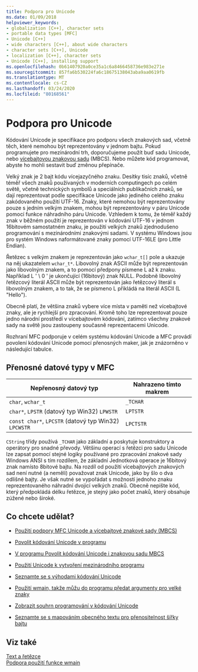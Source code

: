```yaml
---
title: Podpora pro Unicode
ms.date: 01/09/2018
helpviewer_keywords:
- globalization [C++], character sets
- portable data types [MFC]
- Unicode [C++]
- wide characters [C++], about wide characters
- character sets [C++], Unicode
- localization [C++], character sets
- Unicode [C++], installing support
ms.openlocfilehash: 0b61407920a0ce35a1c6a8466458736e983e271e
ms.sourcegitcommit: 857fa6b530224fa6c18675138043aba9aa0619fb
ms.translationtype: MT
ms.contentlocale: cs-CZ
ms.lasthandoff: 03/24/2020
ms.locfileid: "80168561"
---
```

# <a name="support-for-unicode"></a>Podpora pro Unicode

Kódování Unicode je specifikace pro podporu všech znakových sad, včetně těch, které nemohou být reprezentovány v jednom bajtu.  Pokud programujete pro mezinárodní trh, doporučujeme použít buď sadu Unicode, nebo [vícebajtovou znakovou sadu](../text/support-for-multibyte-character-sets-mbcss.md) (MBCS). Nebo můžete kód programovat, abyste ho mohli sestavit buď změnou přepínače.

Velký znak je 2 bajt kódu vícejazyčného znaku. Desítky tisíc znaků, včetně téměř všech znaků používaných v moderních computingech po celém světě, včetně technických symbolů a speciálních publikačních znaků, se dají reprezentovat podle specifikace Unicode jako jediného celého znaku zakódovaného použití UTF-16. Znaky, které nemohou být reprezentovány pouze s jedním velkým znakem, mohou být reprezentovány v páru Unicode pomocí funkce náhradního páru Unicode. Vzhledem k tomu, že téměř každý znak v běžném použití je reprezentován v kódování UTF-16 v jednom 16bitovém samostatném znaku, je použití velkých znaků zjednodušeno programování s mezinárodními znakovými sadami. V systému Windows jsou pro systém Windows naformátované znaky pomocí UTF-16LE (pro Little Endian).

Řetězec s velkým znakem je reprezentován jako `wchar_t[]` pole a ukazuje na něj ukazatelem `wchar_t*`. Libovolný znak ASCII může být reprezentován jako libovolným znakem, a to pomocí předpony písmene L až k znaku. Například L ' \ 0 ' je ukončující (16bitový) znak NULL. Podobně libovolný řetězcový literál ASCII může být reprezentován jako řetězcový literál s libovolným znakem, a to tak, že se písmeno L přikládá na literál ASCII (L "Hello").

Obecně platí, že většina znaků vybere více místa v paměti než vícebajtové znaky, ale je rychlejší pro zpracování. Kromě toho lze reprezentovat pouze jedno národní prostředí v vícebajtovém kódování, zatímco všechny znakové sady na světě jsou zastoupeny současně reprezentacemi Unicode.

Rozhraní MFC podporuje v celém systému kódování Unicode a MFC provádí povolení kódování Unicode pomocí přenosných maker, jak je znázorněno v následující tabulce.

## <a name="portable-data-types-in-mfc"></a>Přenosné datové typy v MFC

|Nepřenosný datový typ|Nahrazeno tímto makrem|
|-----------------------------|----------------------------|
|`char`, `wchar_t`|`_TCHAR`|
|`char*`, `LPSTR` (datový typ Win32) `LPWSTR`|`LPTSTR`|
|`const char*`, `LPCSTR` (datový typ Win32) `LPCWSTR`|`LPCTSTR`|

`CString` třídy používá `_TCHAR` jako základní a poskytuje konstruktory a operátory pro snadné převody. Většinu operací s řetězci pro sadu Unicode lze zapsat pomocí stejné logiky používané pro zpracování znakové sady Windows ANSI s tím rozdílem, že základní Jednotková operace je 16bitový znak namísto 8bitové bajtu. Na rozdíl od použití vícebajtových znakových sad není nutné (a neměli) považovat znak Unicode, jako by šlo o dva odlišné bajty. Je však nutné se vypořádat s možností jednoho znaku reprezentovaného náhradní dvojicí velkých znaků. Obecně nepište kód, který předpokládá délku řetězce, je stejný jako počet znaků, který obsahuje zúžené nebo široké.

## <a name="what-do-you-want-to-do"></a>Co chcete udělat?

- [Použití podpory MFC Unicode a vícebajtové znakové sady (MBCS)](../atl-mfc-shared/unicode-and-multibyte-character-set-mbcs-support.md)

- [Povolit kódování Unicode v programu](../text/international-enabling.md)

- [V programu Povolit kódování Unicode i znakovou sadu MBCS](../text/internationalization-strategies.md)

- [Použití Unicode k vytvoření mezinárodního programu](../text/unicode-programming-summary.md)

- [Seznamte se s výhodami kódování Unicode](../text/benefits-of-character-set-portability.md)

- [Použití wmain, takže můžu do programu předat argumenty pro velké znaky](../text/support-for-using-wmain.md)

- [Zobrazit souhrn programování v kódování Unicode](../text/unicode-programming-summary.md)

- [Seznamte se s mapováním obecného textu pro přenositelnost šířky bajtu](../text/generic-text-mappings-in-tchar-h.md)

## <a name="see-also"></a>Viz také

[Text a řetězce](../text/text-and-strings-in-visual-cpp.md)<br/>
[Podpora použití funkce wmain](../text/support-for-using-wmain.md)
